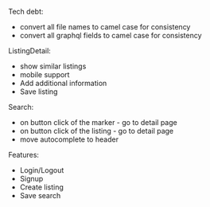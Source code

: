 Tech debt:
- convert all file names to camel case for consistency
- convert all graphql fields to camel case for consistency

ListingDetail:
- show similar listings
- mobile support
- Add additional information
- Save listing

Search:
- on button click of the marker - go to detail page
- on button click of the listing - go to detail page
- move autocomplete to header

Features:
- Login/Logout
- Signup
- Create listing
- Save search
